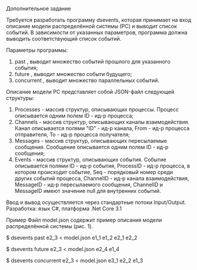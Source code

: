 Дополнительное задание

Требуется разработать программу dsevents, которая принимает на вход описание 
модели распределённой системы (РС) и выводит список событий. В зависимости от 
указанных параметров, программа должна выводить соответствующий список событий.

Параметры программы:
1) past <EventID>, выводит множество событий прошлого для указанного события;
2) future <EveentID>, выводит множество событи будущего;
3) concurrent <EventID>, выводит множество параллельных событий.

Описание модели РС представляет собой JSON-файл следующей структуры:
1) Processes - массив структур, описывающих процессы. 
   Процесс описывается одним полем ID - ид-р процесса;
2) Channels - массив структур, описывающих каналы взаимодействия.
   Канал описывается полями "ID" - ид-р канала, 
   From - ид-р процесса отправителя,
   To - ид-р процесса получателя;
3) Messages - массив структур, описывающих пересылаемые сообщения.
   Сообщение описывается одним полем ID - ид-р сообщения;
4) Events - массив структур, описывающих события.
   Событие описывается полями ID - ид-р события,
   ProcessID - ид-р процесса, в котором происходит событие,
   Seq - порядковый номер среди других событий процесса,
   ChannelID - ид-р канала взаимодействия,
   MessageID - ид-р пересылаемого сообщения,
   ChannelID и MessageID имеют значение null для внутренних событий.

Ввод и вывод осуществляется через стандартные потоки Input/Output.
Разработка: язык C#, платформа .Net Core 3.1

Пример
Файл model.json содержит пример описания модели распределённой системы (рис. 1).

$ dsevents past e2_3 < model.json
e1_1 e1_2 e2_1 e2_2

$ dsevents future e2_3 < model.json
e2_4 e1_4

$ dsevents concurrent e2_3 < model.json
e3_1 e2_2 e1_3
